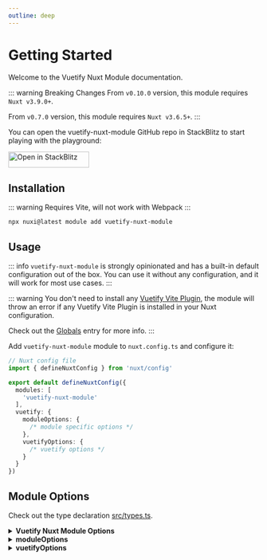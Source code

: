 ```yaml
---
outline: deep
---
```


# Getting Started

Welcome to the Vuetify Nuxt Module documentation.

::: warning Breaking Changes
From `v0.10.0` version, this module requires `Nuxt v3.9.0+`.

From `v0.7.0` version, this module requires `Nuxt v3.6.5+`.
:::

You can open the vuetify-nuxt-module GitHub repo in StackBlitz to start playing with the playground:

<a href="https://stackblitz.com/github/userquin/vuetify-nuxt-module" target="_blank" rel="noopener noreferrer">
  <img src="https://developer.stackblitz.com/img/open_in_stackblitz.svg" alt="Open in StackBlitz" width="162" height="32">
</a>

## Installation

::: warning
Requires Vite, will not work with Webpack
:::
```bash
npx nuxi@latest module add vuetify-nuxt-module
```

## Usage

::: info
`vuetify-nuxt-module` is strongly opinionated and has a built-in default configuration out of the box. You can use it without any configuration, and it will work for most use cases.
:::

::: warning
You don't need to install any [Vuetify Vite Plugin](https://github.com/vuetifyjs/vuetify-loader/tree/master/packages/vite-plugin), the module will throw an error if any Vuetify Vite Plugin is installed in your Nuxt configuration.

Check out the [Globals](/guide/globals/) entry for more info.
:::

Add `vuetify-nuxt-module` module to `nuxt.config.ts` and configure it:

```ts
// Nuxt config file
import { defineNuxtConfig } from 'nuxt/config'

export default defineNuxtConfig({
  modules: [
    'vuetify-nuxt-module'
  ],
  vuetify: {
    moduleOptions: {
      /* module specific options */
    },
    vuetifyOptions: {
      /* vuetify options */
    }
  }
})
```

## Module Options

Check out the type declaration [src/types.ts](https://github.com/userquin/vuetify-nuxt-module/blob/main/src/types.ts).

<details>
<summary><strong>Vuetify Nuxt Module Options</strong></summary>

```ts
export interface ModuleOptions {
  moduleOptions?: MOptions
  /**
   * Vuetify options.
   *
   * You can inline the configuration or specify a file path:
   * `vuetifyOptions: './vuetify.options.ts'`
   *
   * The path should be relative to the root folder.
   */
  vuetifyOptions?: string | VOptions
}
```
</details>

<details>
<summary><strong>moduleOptions</strong></summary>

```ts
export interface MOptions {
  /**
   * @default true
   */
  importComposables?: boolean
  /**
   * If you are using another composables that collide with the Vuetify ones,
   * enable this flag to prefix them with `V`:
   * - `useLocale` -> `useVLocale`
   * - `useDefaults` -> `useVDefaults`
   * - `useDisplay` -> `useVDisplay`
   * - `useLayout` -> `useVLayout`
   * - `useRtl` -> `useVRtl`
   * - `useTheme` -> `useVTheme`
   *
   * @default false
   */
  prefixComposables?: boolean
  /**
   * Vuetify styles.
   *
   * If you want to use configFile on SSR, you have to disable `experimental.inlineSSRStyles` in nuxt.config.
   *
   * @see https://github.com/vuetifyjs/vuetify-loader/tree/master/packages/vite-plugin
   * @see https://github.com/userquin/vuetify-nuxt-module/issues/78 and https://github.com/userquin/vuetify-nuxt-module/issues/74
   *
   * @default true
   */
  styles?: true | 'none' | 'sass' | {
    configFile: string
  }
  /**
   * Add Vuetify Vite Plugin `transformAssetsUrls`?
   *
   * You can extend the Vuetify `transformAssetsUrls`.
   *
   * @default true
   */
  includeTransformAssetsUrls?: boolean | Record<string, string[]>
  /**
   * Directives Vuetify Vite Plugin should ignore.
   *
   * @since v0.15.1
   */
  ignoreDirectives?: DirectiveName | DirectiveName[]
  /**
   * Vuetify SSR client hints.
   *
   * @see https://developer.mozilla.org/en-US/docs/Web/HTTP/Client_hints
   */
  ssrClientHints?: {
    /**
     * Should the module reload the page on first request?
     *
     * @default false
     */
    reloadOnFirstRequest?: boolean
    /**
     * Enable `Sec-CH-Viewport-Width` and `Sec-CH-Viewport-Height` headers?
     *
     * @see https://wicg.github.io/responsive-image-client-hints/#sec-ch-viewport-width
     * @see https://wicg.github.io/responsive-image-client-hints/#sec-ch-viewport-height
     *
     * @default false
     */
    viewportSize?: boolean
    /**
     * Enable `Sec-CH-Prefers-Color-Scheme` header?
     *
     * @see https://developer.mozilla.org/en-US/docs/Web/HTTP/Headers/Sec-CH-Prefers-Color-Scheme
     *
     * @default false
     */
    prefersColorScheme?: boolean
    /**
     * The options for `prefersColorScheme`, `prefersColorScheme` must be enabled.
     *
     * If you want the module to handle the color scheme for you, you should configure this option, otherwise you'll need to add your custom implementation.
     */
    prefersColorSchemeOptions?: {
      /**
       * The name for the cookie.
       *
       * @default 'color-scheme'
       */
      cookieName?: string
      /**
       * The name for the dark theme.
       *
       * @default 'dark'
       */
      darkThemeName?: string
      /**
       * The name for the light theme.
       *
       * @default 'light'
       */
      lightThemeName?: string
      /**
       * Use the browser theme only?
       *
       * This flag can be used when your application provides a custom dark and light themes,
       * but will not provide a theme switcher, that's, using by default the browser theme.
       *
       * @default false
       */
      useBrowserThemeOnly?: boolean
    }
    /**
     * Enable `Sec-CH-Prefers-Reduced-Motion` header?
     *
     * @see https://developer.mozilla.org/en-US/docs/Web/HTTP/Headers/Sec-CH-Prefers-Reduced-Motion
     *
     * @default false
     */
    prefersReducedMotion?: boolean
  }
}
```
</details>

<details>
<summary><strong>vuetifyOptions</strong></summary>

```ts
export interface VOptions extends Partial<Omit<VuetifyOptions, 'ssr' | 'aliases' | 'components' | 'directives' | 'locale' | 'date' | 'icons'>> {
  /**
   * Configure the SSR options.
   *
   * This option is only used when SSR is enabled in your Nuxt configuration.
   */
  ssr?: {
    clientWidth: number
    clientHeight?: number
  }

  aliases?: Record<string, ComponentName>
  /**
   * Do you need to configure some global components?.
   *
   * @default false
   */
  components?: Components
  /**
   * Configure the locale messages, the locale, the fallback locale and RTL options.
   *
   * When `@nuxtjs/i18n` Nuxt module is present, the following options will be ignored:
   * - `locale`
   * - `fallback`
   * - `rtl`
   * - `messages`
   *
   * The adapter will be `vuetify`, if you want to use another adapter, check `date` option.
   */
  locale?: Omit<LocaleOptions, 'adapter'> & RtlOptions
  /**
   * Include locale messages?
   *
   * When `@nuxtjs/i18n` Nuxt module is present, this option will be ignored.
   *
   * You can include the locales you want to use in your application, this module will load and configure the messages for you.
   */
  localeMessages?: VuetifyLocale | VuetifyLocale[]
  /**
   * Include the lab components?
   *
   * You can include all lab components configuring `labComponents: true`.
   *
   * You can provide an array with the names of the lab components to include.
   *
   * @see https://vuetifyjs.com/en/labs/introduction/
   *
   * @default false
   */
  labComponents?: LabComponents
  /**
   * Include the directives?
   *
   * You can include all directives configuring `directives: true`.
   *
   * You can provide an array with the names of the directives to include.
   *
   * @default false
   */
  directives?: Directives
  /**
   * Date configuration.
   *
   * When this option is configured, the `v-date-picker` lab component will be included.
   *
   * @see https://vuetifyjs.com/features/dates/
   * @see https://vuetifyjs.com/components/date-pickers/
   */
  date?: DateOptions
  /**
   * Include the icons?
   *
   * By default, `mdi` icons will be used via cdn: https://cdn.jsdelivr.net/npm/@mdi/font@5.x/css/materialdesignicons.min.css.
   *
   * @see https://vuetifyjs.com/en/features/icon-fonts/
   */
  icons?: false | IconsOptions
}
```
</details>
